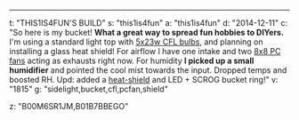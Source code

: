 ---
t: "THIS1IS4FUN'S BUILD"
s: "this1is4fun"
a: "this1is4fun"
d: "2014-12-11"
c: "So here is my bucket! <strong>What a great way to spread fun hobbies to DIYers.</strong> I'm using a standard light top with <a href='http://www.amazon.com/gp/product/B00J7IOMCS/ref=as_li_tl?ie=UTF8&camp=1789&creative=390957&creativeASIN=B00J7IOMCS&linkCode=as2&tag=spacbuck-20&linkId=HIZCXETKN3XOMUBN'>5x23w CFL bulbs</a>, and planning on installing a glass heat shield! For airflow I have one intake and two <a href='http://www.amazon.com/gp/product/B002R9RBO0/ref=as_li_tl?ie=UTF8&camp=1789&creative=390957&creativeASIN=B002R9RBO0&linkCode=as2&tag=spacbuck-20&linkId=7A2LO6CV2AZYV5CP'>8x8 PC fans</a> acting as exhausts right now. For humidity <strong>I picked up a small humidifier</strong> and pointed the cool mist towards the input. Dropped temps and boosted RH. Upd: added a <a href='/u/acrylic-heat-shield'>heat-shield</a> and LED + SCROG bucket ring!"
v: "1815"
g: "sidelight,bucket,cfl,pcfan,shield"

z: "B00M6SR1JM,B01B7BBEGO"
